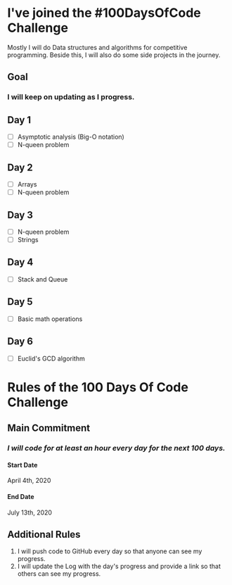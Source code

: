 # I've joined the #100DaysOfCode Challenge
Mostly I will do Data structures and algorithms for competitive programming.
Beside this, I will also do some side projects in the journey.

## Goal

### I will keep on updating as I progress.

## Day 1

- [ ] Asymptotic analysis (Big-O notation)
- [ ] N-queen problem

## Day 2
- [ ] Arrays
- [ ] N-queen problem

## Day 3
- [ ] N-queen problem
- [ ] Strings
## Day 4
- [ ] Stack and Queue
## Day 5
- [ ] Basic math operations
## Day 6
- [ ] Euclid's GCD algorithm

# Rules of the 100 Days Of Code Challenge

## Main Commitment
### *I will code for at least an hour every day for the next 100 days.*

#### Start Date
April 4th, 2020
#### End Date
July 13th, 2020

## Additional Rules
1. I will push code to GitHub every day so that anyone can see my progress.
2. I will update the Log with the day's progress and provide a link so that others can see my progress.


